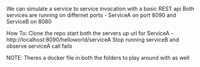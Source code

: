 We can simulate a service to service invocation with a basic REST api
Both services are running on differnet ports - ServiceA on port 8090 and ServiceB on 8080

How To:
Clone the repo
start both the servers up 
url for ServiceA - http://localhost:8090/helloworld/serviceA
Stop running serviceB and observe serviceA call fails 


NOTE: Theres a docker file in both the folders to play around with as well
